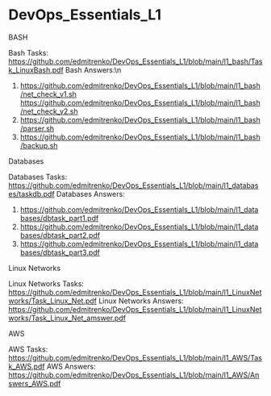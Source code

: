 # DevOps_Essentials_L1

BASH

Bash Tasks:
https://github.com/edmitrenko/DevOps_Essentials_L1/blob/main/l1_bash/Task_LinuxBash.pdf 
Bash Answers:\n
1) https://github.com/edmitrenko/DevOps_Essentials_L1/blob/main/l1_bash/net_check_v1.sh
   https://github.com/edmitrenko/DevOps_Essentials_L1/blob/main/l1_bash/net_check_v2.sh
2) https://github.com/edmitrenko/DevOps_Essentials_L1/blob/main/l1_bash/parser.sh
3) https://github.com/edmitrenko/DevOps_Essentials_L1/blob/main/l1_bash/backup.sh

Databases

Databases Tasks:
https://github.com/edmitrenko/DevOps_Essentials_L1/blob/main/l1_databases/taskdb.pdf
Databases Answers:
1) https://github.com/edmitrenko/DevOps_Essentials_L1/blob/main/l1_databases/dbtask_part1.pdf 
2) https://github.com/edmitrenko/DevOps_Essentials_L1/blob/main/l1_databases/dbtask_part2.pdf
3) https://github.com/edmitrenko/DevOps_Essentials_L1/blob/main/l1_databases/dbtask_part3.pdf

Linux Networks

Linux Networks Tasks:
https://github.com/edmitrenko/DevOps_Essentials_L1/blob/main/l1_LinuxNetworks/Task_Linux_Net.pdf 
Linux Networks Answers:
https://github.com/edmitrenko/DevOps_Essentials_L1/blob/main/l1_LinuxNetworks/Task_Linux_Net_amswer.pdf 

AWS

AWS Tasks:
https://github.com/edmitrenko/DevOps_Essentials_L1/blob/main/l1_AWS/Task_AWS.pdf
AWS Answers:
https://github.com/edmitrenko/DevOps_Essentials_L1/blob/main/l1_AWS/Answers_AWS.pdf
